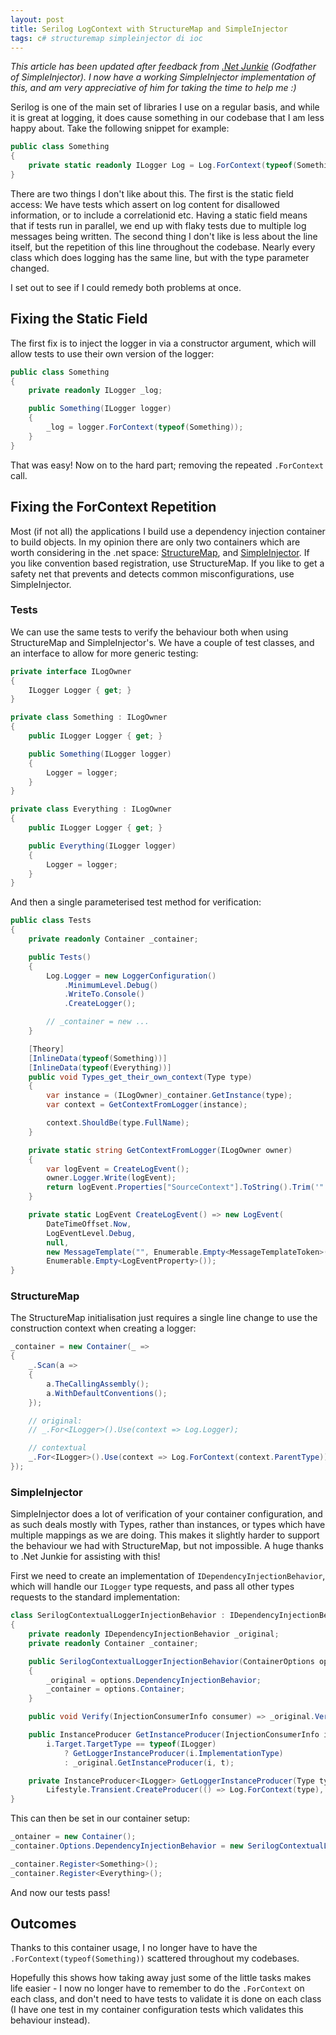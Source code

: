```yaml
---
layout: post
title: Serilog LogContext with StructureMap and SimpleInjector
tags: c# structuremap simpleinjector di ioc
---
```


*This article has been updated after feedback from [.Net Junkie](https://twitter.com/dot_NET_Junkie) (Godfather of SimpleInjector).  I now have a working SimpleInjector implementation of this, and am very appreciative of him for taking the time to help me :)*

Serilog is one of the main set of libraries I use on a regular basis, and while it is great at logging, it does cause something in our codebase that I am less happy about.  Take the following snippet for example:

```csharp
public class Something
{
    private static readonly ILogger Log = Log.ForContext(typeof(Something));
}
```

There are two things I don't like about this.  The first is the static field access:  We have tests which assert on log content for disallowed information, or to include a correlationid etc.  Having a static field means that if tests run in parallel, we end up with flaky tests due to multiple log messages being written.  The second thing I don't like is less about the line itself, but the repetition of this line throughout the codebase.  Nearly every class which does logging has the same line, but with the type parameter changed.

I set out to see if I could remedy both problems at once.

## Fixing the Static Field

The first fix is to inject the logger in via a constructor argument, which will allow tests to use their own version of the logger:

```csharp
public class Something
{
    private readonly ILogger _log;

    public Something(ILogger logger)
    {
        _log = logger.ForContext(typeof(Something));
    }
}
```

That was easy! Now on to the hard part; removing the repeated `.ForContext` call.

## Fixing the ForContext Repetition

Most (if not all) the applications I build use a dependency injection container to build objects.  In my opinion there are only two containers which are worth considering in the .net space:  [StructureMap](http://structuremap.github.io/), and [SimpleInjector](https://simpleinjector.org).  If you like convention based registration, use StructureMap.  If you like to get a safety net that prevents and detects common misconfigurations, use SimpleInjector.

### Tests

We can use the same tests to verify the behaviour both when using StructureMap and SimpleInjector's.  We have a couple of test classes, and an interface to allow for more generic testing:

```csharp
private interface ILogOwner
{
    ILogger Logger { get; }
}

private class Something : ILogOwner
{
    public ILogger Logger { get; }

    public Something(ILogger logger)
    {
        Logger = logger;
    }
}

private class Everything : ILogOwner
{
    public ILogger Logger { get; }

    public Everything(ILogger logger)
    {
        Logger = logger;
    }
}
```

And then a single parameterised test method for verification:

```csharp
public class Tests
{
    private readonly Container _container;

    public Tests()
    {
        Log.Logger = new LoggerConfiguration()
            .MinimumLevel.Debug()
            .WriteTo.Console()
            .CreateLogger();

        // _container = new ...
    }

    [Theory]
    [InlineData(typeof(Something))]
    [InlineData(typeof(Everything))]
    public void Types_get_their_own_context(Type type)
    {
        var instance = (ILogOwner)_container.GetInstance(type);
        var context = GetContextFromLogger(instance);

        context.ShouldBe(type.FullName);
    }

    private static string GetContextFromLogger(ILogOwner owner)
    {
        var logEvent = CreateLogEvent();
        owner.Logger.Write(logEvent);
        return logEvent.Properties["SourceContext"].ToString().Trim('"');
    }

    private static LogEvent CreateLogEvent() => new LogEvent(
        DateTimeOffset.Now,
        LogEventLevel.Debug,
        null,
        new MessageTemplate("", Enumerable.Empty<MessageTemplateToken>()),
        Enumerable.Empty<LogEventProperty>());
}
```


### StructureMap

The StructureMap initialisation just requires a single line change to use the construction context when creating a logger:

```csharp
_container = new Container(_ =>
{
    _.Scan(a =>
    {
        a.TheCallingAssembly();
        a.WithDefaultConventions();
    });

    // original:
    // _.For<ILogger>().Use(context => Log.Logger);

    // contextual
    _.For<ILogger>().Use(context => Log.ForContext(context.ParentType));
});
```


### SimpleInjector

SimpleInjector does a lot of verification of your container configuration, and as such deals mostly with Types, rather than instances, or types which have multiple mappings as we are doing.  This makes it slightly harder to support the behaviour we had with StructureMap, but not impossible.  A huge thanks to .Net Junkie for assisting with this!

First we need to create an implementation of  `IDependencyInjectionBehavior`, which will handle our `ILogger` type requests, and pass all other types requests to the standard implementation:

```csharp
class SerilogContextualLoggerInjectionBehavior : IDependencyInjectionBehavior
{
    private readonly IDependencyInjectionBehavior _original;
    private readonly Container _container;

    public SerilogContextualLoggerInjectionBehavior(ContainerOptions options)
    {
        _original = options.DependencyInjectionBehavior;
        _container = options.Container;
    }

    public void Verify(InjectionConsumerInfo consumer) => _original.Verify(consumer);

    public InstanceProducer GetInstanceProducer(InjectionConsumerInfo i, bool t) =>
        i.Target.TargetType == typeof(ILogger)
            ? GetLoggerInstanceProducer(i.ImplementationType)
            : _original.GetInstanceProducer(i, t);

    private InstanceProducer<ILogger> GetLoggerInstanceProducer(Type type) =>
        Lifestyle.Transient.CreateProducer(() => Log.ForContext(type), _container);
}
```

This can then be set in our container setup:

```csharp
_ontainer = new Container();
_container.Options.DependencyInjectionBehavior = new SerilogContextualLoggerInjectionBehavior(_container.Options);

_container.Register<Something>();
_container.Register<Everything>();
```

And now our tests pass!

## Outcomes

Thanks to this container usage, I no longer have to have the `.ForContext(typeof(Something))` scattered throughout my codebases.

Hopefully this shows how taking away just some of the little tasks makes life easier - I now no longer have to remember to do the `.ForContext` on each class, and don't need to have tests to validate it is done on each class (I have one test in my container configuration tests which validates this behaviour instead).
